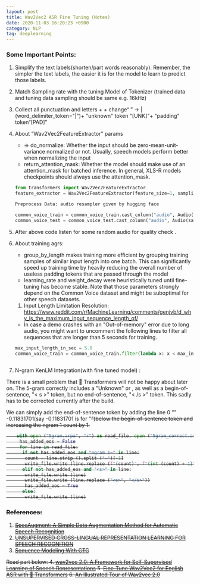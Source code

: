 ```yaml
---
layout: post 
title: Wav2Vec2 ASR Fine Tuning (Notes)
date: 2020-11-03 16:20:23 +0900 
category: NLP
tag: deeplearning
---
```


### Some Important Points:

1. Simplify the text labels(shorten/part words reasonably). Remember, the simpler the text labels, the easier it is for 
   the model to learn to predict those labels.
2. Match Sampling rate with the tuning Model of Tokenizer (trained data and tuning data sampling should be same e.g. 
   16kHz)
3. Collect all punctuation and letters +  + change“ ” -> | (word_delimiter_token="|")+ "unknown" token "[UNK]"+ 
   "padding" token“[PAD]”
4. About “Wav2Vec2FeatureExtractor” params
   * ⇒ do_normalize: Whether the input should be zero-mean-unit-variance normalized or not. Usually, speech models 
     perform better when normalizing the input
   * return_attention_mask: Whether the model should make use of an attention_mask for batched inference. In general, 
     XLS-R models checkpoints should always use the attention_mask.


    ```python
    from transformers import Wav2Vec2FeatureExtractor
    feature_extractor = Wav2Vec2FeatureExtractor(feature_size=1, sampling_rate=16000, padding_value=0.0, do_normalize=True, return_attention_mask=True)
    
    Preprocess Data: audio resampler given by hugging face
    
    common_voice_train = common_voice_train.cast_column("audio", Audio(sampling_rate=16_000))
    common_voice_test = common_voice_test.cast_column("audio", Audio(sampling_rate=16_000))
    ```


5. After above code listen for some random audio for quality check .


6. About training agrs:
   * group_by_length makes training more efficient by grouping training samples of similar input length into one batch. 
     This can significantly speed up training time by heavily reducing the overall number of useless padding tokens that are passed through the model
   * learning_rate and weight_decay were heuristically tuned until fine-tuning has become stable. Note that those 
     parameters strongly depend on the Common Voice dataset and might be suboptimal for other speech datasets.

   1. Input Length Limitation Resolution:
   https://www.reddit.com/r/MachineLearning/comments/genjvb/d_why_is_the_maximum_input_sequence_length_of/
   * In case a demo crashes with an "Out-of-memory" error due to long audio, you might want to uncomment the following 
     lines to filter all sequences that are longer than 5 seconds for training.


    ```python
    max_input_length_in_sec = 5.0
    common_voice_train = common_voice_train.filter(lambda x: x < max_input_length_in_sec * processor.feature
  
    ```


8. N-gram KenLM Integration(with fine tuned model) :

  There is a small problem that 🤗 Transformers will not be happy about later on. The 5-gram correctly includes a 
  "Unknown" or <unk>, as well as a begin-of-sentence,     "< s >" token, but no end-of-sentence, "< /s >"  token. This sadly has to be corrected currently after the 
  build.
  
  We can simply add the end-of-sentence token by adding the line 0 "</s>" -0.11831701(say -0.11831701 is for "<s>")below the begin-of-sentence token and increasing the ngram 1 count by 1.

```python
    with open ("5gram.arpa", "r") as read_file, open ("5gram_correct.arpa", "w") as write_file:
     has_added_eos = False
     for line in read_file:
      if not has_added_eos and "ngram 1=" in line:
       count = line.strip ().split ("=")[-1]
       write_file.write (line.replace (f"{count}", f"{int (count) + 1}"))
      elif not has_added_eos and "<s>" in line:
       write_file.write (line)
       write_file.write (line.replace ("<s>", "</s>"))
       has_added_eos = True
      else:
       write_file.write (line)
```

### References:

1. [SpecAugment: A Simple Data Augmentation Method for Automatic Speech Recognition](https://arxiv.org/abs/1904.08779)
2. [UNSUPERVISED CROSS-LINGUAL REPRESENTATION LEARNING FOR SPEECH RECOGNITION](https://arxiv.org/pdf/2006.13979.pdf)
3. [Sequence Modeling With CTC](https://distill.pub/2017/ctc/)

Read part below:
4. [wav2vec 2.0: A Framework for Self-Supervised Learning of Speech Representations](https://arxiv.org/abs/2006.11477)
5. [Fine-Tune Wav2Vec2 for English ASR with 🤗 Transformers](https://huggingface.co/blog/fine-tune-wav2vec2-english)
6. [An Illustrated Tour of Wav2vec 2.0](https://huggingface.co/blog/fine-tune-wav2vec2-english)





